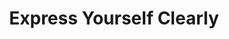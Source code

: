 ---
inv_num: 2012-117
add_credit:
url: 2012-117-express-yourself-clearly
title: Express Yourself Clearly
year: '2012'
display_year: '2012'
medium: Walmart Polar Bear TV, USB stick, Jpeg sequence
dims: 30 x 32 x 11 inches
pitch: "​Clinton jogging on a TV which looks like apolar bear :/"
ps:
live_url:
youtube:
related_code:
subheading:
download:
commission:
layout: things-i-made
---